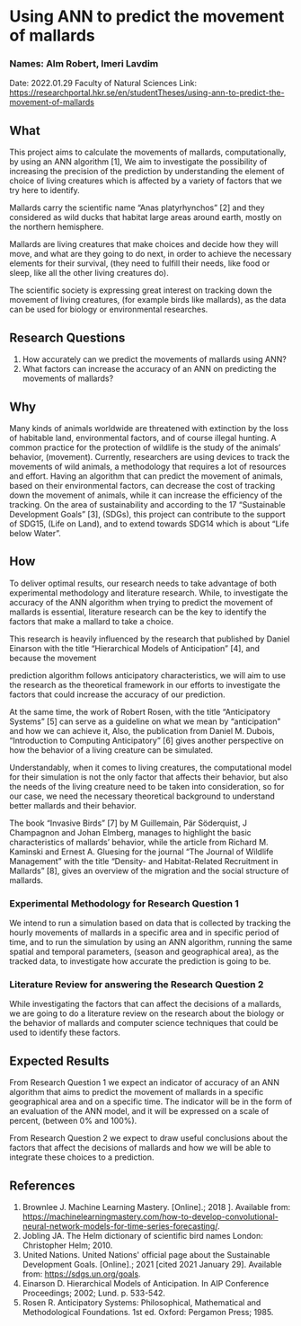 
# Using ANN to predict the movement of mallards
### Names: Alm Robert, Imeri Lavdim
Date: 2022.01.29
Faculty of Natural Sciences
Link: https://researchportal.hkr.se/en/studentTheses/using-ann-to-predict-the-movement-of-mallards



## What
This project aims to calculate the movements of mallards, computationally, by using an ANN algorithm [1], We aim to investigate the possibility of increasing the precision of the prediction by understanding the element of choice of living creatures which is affected by a variety of factors that we try here to identify.

Mallards carry the scientific name “Anas platyrhynchos” [2] and they considered as wild ducks that habitat large areas around earth, mostly on the northern hemisphere.

Mallards are living creatures that make choices and decide how they will move, and what are they going to do next, in order to achieve the necessary elements for their survival, (they need to fulfill their needs, like food or sleep, like all the other living creatures do).

The scientific society is expressing great interest on tracking down the movement of living creatures, (for example birds like mallards), as the data can be used for biology or environmental researches.


## Research Questions
1. How accurately can we predict the movements of mallards using ANN?
2. What factors can increase the accuracy of an ANN on predicting the movements of mallards?


## Why
Many kinds of animals worldwide are threatened with extinction by the loss of habitable land, environmental factors, and of course illegal hunting. A common practice for the protection of wildlife is the study of the animals’ behavior, (movement). Currently, researchers are using devices to track the movements of wild animals, a methodology that requires a lot of resources and effort. Having an algorithm that can predict the movement of animals, based on their environmental factors, can decrease the cost of tracking down the movement of animals, while it can increase the efficiency of the tracking.
On the area of sustainability and according to the 17 “Sustainable Development Goals” [3], (SDGs), this project can contribute to the support of SDG15, (Life on Land), and to extend towards SDG14 which is about “Life below Water”.


## How
To deliver optimal results, our research needs to take advantage of both experimental methodology and literature research. While, to investigate the accuracy of the ANN algorithm when trying to predict the movement of mallards is essential, literature research can be the key to identify the factors that make a mallard to take a choice.

This research is heavily influenced by the research that published by Daniel Einarson with the title “Hierarchical Models of Anticipation” [4], and because the movement

prediction algorithm follows anticipatory characteristics, we will aim to use the research as the theoretical framework in our efforts to investigate the factors that could increase the accuracy of our prediction.

At the same time, the work of Robert Rosen, with the title “Anticipatory Systems” [5] can serve as a guideline on what we mean by “anticipation” and how we can achieve it, Also, the publication from Daniel M. Dubois, “Introduction to Computing Anticipatory” [6] gives another perspective on how the behavior of a living creature can be simulated.

Understandably, when it comes to living creatures, the computational model for their simulation is not the only factor that affects their behavior, but also the needs of the living creature need to be taken into consideration, so for our case, we need the necessary theoretical background to understand better mallards and their behavior.

The book “Invasive Birds” [7] by M Guillemain, Pär Söderquist, J Champagnon and Johan Elmberg, manages to highlight the basic characteristics of mallards’ behavior, while the article from Richard M. Kaminski and Ernest A. Gluesing for the journal “The Journal of Wildlife Management” with the title “Density- and Habitat-Related Recruitment in Mallards” [8], gives an overview of the migration and the social structure of mallards.


### Experimental Methodology for Research Question 1
We intend to run a simulation based on data that is collected by tracking the hourly movements of mallards in a specific area and in specific period of time, and to run the simulation by using an ANN algorithm, running the same spatial and temporal parameters, (season and geographical area), as the tracked data, to investigate how accurate the prediction is going to be.

### Literature Review for answering the Research Question 2
While investigating the factors that can affect the decisions of a mallards, we are going to do a literature review on the research about the biology or the behavior of mallards and computer science techniques that could be used to identify these factors.


## Expected Results
From Research Question 1 we expect an indicator of accuracy of an ANN algorithm that aims to predict the movement of mallards in a specific geographical area and on a specific time. The indicator will be in the form of an evaluation of the ANN model, and it will be expressed on a scale of percent, (between 0% and 100%).

From Research Question 2 we expect to draw useful conclusions about the factors that affect the decisions of mallards and how we will be able to integrate these choices to a prediction.

## References
1. Brownlee J. Machine Learning Mastery. [Online].; 2018 ]. Available from: https://machinelearningmastery.com/how-to-develop-convolutional-neural-network-models-for-time-series-forecasting/.
2. Jobling JA. The Helm dictionary of scientific bird names London: Christopher Helm; 2010.
3. United Nations. United Nations' official page about the Sustainable Development Goals. [Online].; 2021 [cited 2021 January 29]. Available from: https://sdgs.un.org/goals.
4. Einarson D. Hierarchical Models of Anticipation. In AIP Conference Proceedings; 2002; Lund. p. 533-542.
5. Rosen R. Anticipatory Systems: Philosophical, Mathematical and Methodological Foundations. 1st ed. Oxford: Pergamon Press; 1985.
